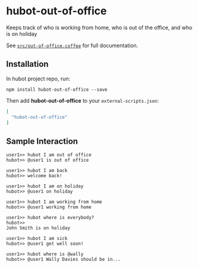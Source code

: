 # hubot-out-of-office

Keeps track of who is working from home, who is out of the office, and who is on holiday

See [`src/out-of-office.coffee`](src/out-of-office.coffee) for full documentation.

## Installation

In hubot project repo, run:

`npm install hubot-out-of-office --save`

Then add **hubot-out-of-office** to your `external-scripts.json`:

```json
[
  "hubot-out-of-office"
]
```

## Sample Interaction

```
user1>> hubot I am out of office
hubot>> @user1 is out of office

user1>> hubot I am back
hubot>> welcome back!

user1>> hubot I am on holiday
hubot>> @user1 on holiday

user1>> hubot I am working from home
hubot>> @user1 working from home

user1>> hubot where is everybody?
hubot>> 
John Smith is on holiday

user1>> hubot I am sick
hubot>> @user1 get well soon!

user1>> hubot where is @wally
hubot>> @user1 Wally Davies should be in...
```
